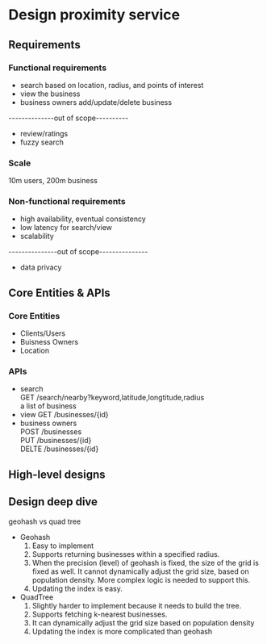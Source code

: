 # Design proximity service
## Requirements
### Functional requirements
- search based on location, radius, and points of interest
- view the business
- business owners add/update/delete business

--------------out of scope----------
- review/ratings
- fuzzy search

### Scale
10m users, 200m business

### Non-functional requirements
- high availability, eventual consistency
- low latency for search/view
- scalability

---------------out of scope---------------
- data privacy

## Core Entities & APIs
### Core Entities
- Clients/Users
- Buisness Owners
- Location

### APIs
- search  
  GET /search/nearby?keyword,latitude,longtitude,radius  
  a list of business  
- view
  GET /businesses/{id}
- business owners  
  POST /businesses  
  PUT /businesses/{id}  
  DELTE /businesses/{id}   

## High-level designs

## Design deep dive
geohash vs quad tree
- Geohash
  1. Easy to implement
  1. Supports returning businesses within a specified radius.
  1. When the precision (level) of geohash is fixed, the size of the grid is fixed as well. It cannot dynamically adjust the grid size, based on population density. More complex logic is needed to support this.
  1. Updating the index is easy.
- QuadTree
  1. Slightly harder to implement because it needs to build the tree.
  2. Supports fetching k-nearest businesses.
  3. It can dynamically adjust the grid size based on population density
  4. Updating the index is more complicated than geohash
